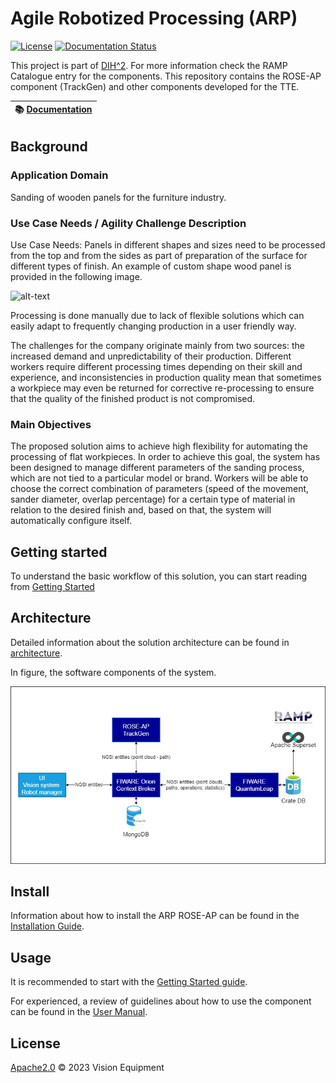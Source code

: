 # Agile Robotized Processing (ARP)

[![License](https://img.shields.io/badge/License-Apache%202.0-blue.svg)](https://opensource.org/licenses/Apache-2.0)
[![Documentation Status](https://readthedocs.org/projects/arp/badge/?version=latest)](https://arp.readthedocs.io/en/latest)

This project is part of [DIH^2](http://www.dih-squared.eu/). For more information check the RAMP Catalogue entry for the components.
This repository contains the ROSE-AP component (TrackGen) and other components developed for the TTE.

| :books: [Documentation](https://arp.readthedocs.io/en/latest) |
| --------------------------------------------- | 


## Background

### Application Domain

Sanding of wooden panels for the furniture industry.

### Use Case Needs / Agility Challenge Description

Use Case Needs: Panels in different shapes and sizes need to be processed from the top and from the sides as part of preparation 
of the surface for different types of finish. An example of custom shape wood panel is provided in the following image.

![alt-text](images/panel.png)

Processing is done manually due to lack of flexible solutions which can easily adapt to frequently changing production in a user friendly way.

The challenges for the company originate mainly from two sources: the increased demand and unpredictability of their production. 
Different workers require different processing times depending on their skill and experience, and inconsistencies in production 
quality mean that sometimes a workpiece may even be returned for corrective re-processing to ensure that the quality of the
finished product is not compromised.


### Main Objectives

The proposed solution aims to achieve high flexibility for automating the processing of flat workpieces.
In order to achieve this goal, the system has been designed to manage different parameters of the sanding process,
which are not tied to a particular model or brand.
Workers will be able to choose the correct combination of parameters (speed of the movement, sander diameter, overlap 
percentage) for a certain type of material in relation to the desired finish and, based on that, the system will automatically 
configure itself.

## Getting started

To understand the basic workflow of this solution, you can start reading from [Getting Started](getting-started.md)

## Architecture

Detailed information about the solution architecture can be found in [architecture](architecture.md).
 
In figure, the software components of the system.

![alt-text](images/architecture.png)

## Install

Information about how to install the ARP ROSE-AP can be found in the [Installation Guide](installationguide.md).

## Usage

It is recommended to start with the [Getting Started guide](docs/getting-started.md).

For experienced, a review of guidelines about how to use the component can be found in the [User Manual](docs/usermanual.md).

## License

[Apache2.0](../LICENSE) © 2023 Vision Equipment 

